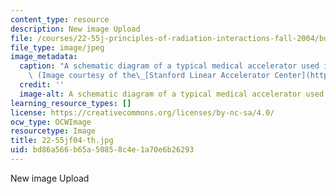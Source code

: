 ```yaml
---
content_type: resource
description: New image Upload
file: /courses/22-55j-principles-of-radiation-interactions-fall-2004/bd86a566b65a50858c4e1a70e6b26293_22-55jf04-th.jpg
file_type: image/jpeg
image_metadata:
  caption: "A schematic diagram of a typical medical accelerator used in cancer radiotherapy.\
    \ (Image courtesy of the\_[Stanford Linear Accelerator Center](https://www6.slac.stanford.edu/).)"
  credit: ''
  image-alt: A schematic diagram of a typical medical accelerator used in cancer radiotherapy.
learning_resource_types: []
license: https://creativecommons.org/licenses/by-nc-sa/4.0/
ocw_type: OCWImage
resourcetype: Image
title: 22-55jf04-th.jpg
uid: bd86a566-b65a-5085-8c4e-1a70e6b26293
---
```

New image Upload